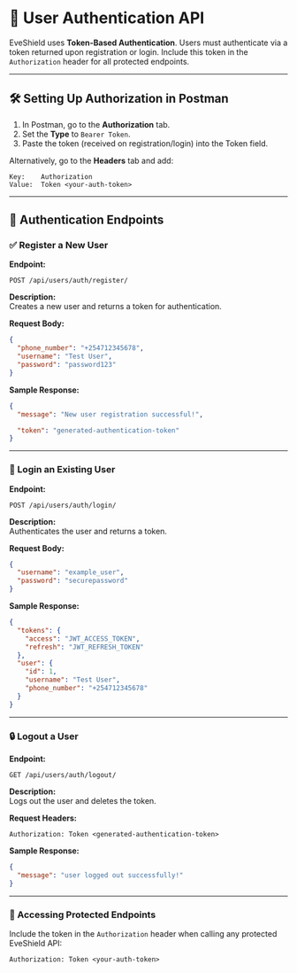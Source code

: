 # 🔐 User Authentication API

EveShield uses **Token-Based Authentication**. Users must authenticate via a token returned upon registration or login. Include this token in the `Authorization` header for all protected endpoints.

---

## 🛠️ Setting Up Authorization in Postman

1. In Postman, go to the **Authorization** tab.
2. Set the **Type** to `Bearer Token`.
3. Paste the token (received on registration/login) into the Token field.

Alternatively, go to the **Headers** tab and add:

```
Key:    Authorization
Value:  Token <your-auth-token>
```

---

## 🔁 Authentication Endpoints

### ✅ Register a New User

**Endpoint:**

```http
POST /api/users/auth/register/
```

**Description:**  
Creates a new user and returns a token for authentication.

**Request Body:**

```json
{
  "phone_number": "+254712345678",
  "username": "Test User",
  "password": "password123"
}
```

**Sample Response:**

```json
{
  "message": "New user registration successful!",

  "token": "generated-authentication-token"
}
```

---

### 🔑 Login an Existing User

**Endpoint:**

```http
POST /api/users/auth/login/
```

**Description:**  
Authenticates the user and returns a token.

**Request Body:**

```json
{
  "username": "example_user",
  "password": "securepassword"
}
```

**Sample Response:**

```json
{
  "tokens": {
    "access": "JWT_ACCESS_TOKEN",
    "refresh": "JWT_REFRESH_TOKEN"
  },
  "user": {
    "id": 1,
    "username": "Test User",
    "phone_number": "+254712345678"
  }
}
```

---

### 🔒 Logout a User

**Endpoint:**

```http
GET /api/users/auth/logout/
```

**Description:**  
Logs out the user and deletes the token.

**Request Headers:**

```http
Authorization: Token <generated-authentication-token>
```

**Sample Response:**

```json
{
  "message": "user logged out successfully!"
}
```

---

### 🔐 Accessing Protected Endpoints

Include the token in the `Authorization` header when calling any protected EveShield API:

```http
Authorization: Token <your-auth-token>
```
